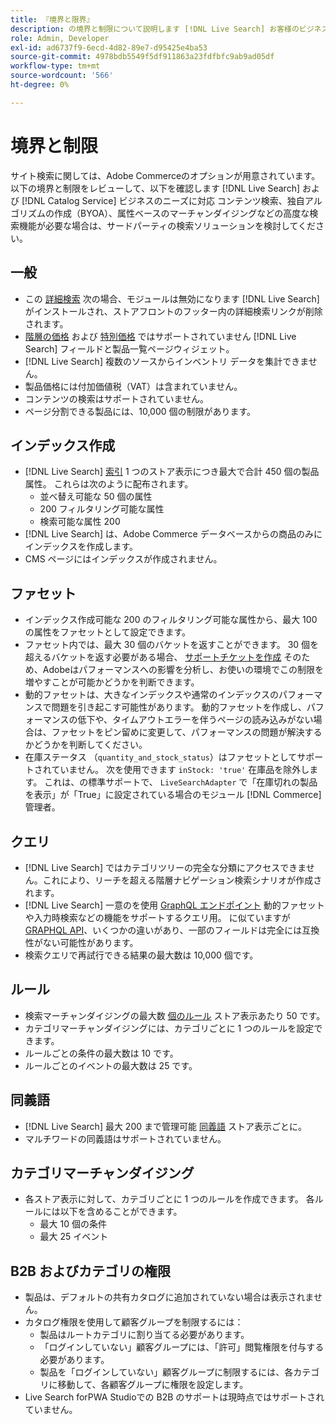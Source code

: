 ```yaml
---
title: 『境界と限界』
description: の境界と制限について説明します [!DNL Live Search] お客様のビジネスニーズを満たしていることを確認します。
role: Admin, Developer
exl-id: ad6737f9-6ecd-4d82-89e7-d95425e4ba53
source-git-commit: 4978bdb5549f5df911863a23fdfbfc9ab9ad05df
workflow-type: tm+mt
source-wordcount: '566'
ht-degree: 0%

---
```


# 境界と制限

サイト検索に関しては、Adobe Commerceのオプションが用意されています。 以下の境界と制限をレビューして、以下を確認します [!DNL Live Search] および [!DNL Catalog Service] ビジネスのニーズに対応 コンテンツ検索、独自アルゴリズムの作成（BYOA）、属性ベースのマーチャンダイジングなどの高度な検索機能が必要な場合は、サードパーティの検索ソリューションを検討してください。

## 一般

- この [詳細検索](https://experienceleague.adobe.com/en/docs/commerce-admin/catalog/catalog/search/search) 次の場合、モジュールは無効になります [!DNL Live Search] がインストールされ、ストアフロントのフッター内の詳細検索リンクが削除されます。
- [階層の価格](https://experienceleague.adobe.com/en/docs/commerce-admin/catalog/products/pricing/product-price-tier) および [特別価格](https://experienceleague.adobe.com/en/docs/commerce-admin/catalog/products/pricing/product-price-special) ではサポートされていません [!DNL Live Search] フィールドと製品一覧ページウィジェット。
- [!DNL Live Search] 複数のソースからインベントリ データを集計できません。
- 製品価格には付加価値税（VAT）は含まれていません。
- コンテンツの検索はサポートされていません。
- ページ分割できる製品には、10,000 個の制限があります。

## インデックス作成

- [!DNL Live Search] [索引](indexing.md) 1 つのストア表示につき最大で合計 450 個の製品属性。 これらは次のように配布されます。
   - 並べ替え可能な 50 個の属性
   - 200 フィルタリング可能な属性
   - 検索可能な属性 200
- [!DNL Live Search] は、Adobe Commerce データベースからの商品のみにインデックスを作成します。
- CMS ページにはインデックスが作成されません。

## ファセット

- インデックス作成可能な 200 のフィルタリング可能な属性から、最大 100 の属性をファセットとして設定できます。
- ファセット内では、最大 30 個のバケットを返すことができます。 30 個を超えるバケットを返す必要がある場合、 [サポートチケットを作成](https://experienceleague.adobe.com/en/docs/commerce-knowledge-base/kb/help-center-guide/magento-help-center-user-guide) そのため、Adobeはパフォーマンスへの影響を分析し、お使いの環境でこの制限を増やすことが可能かどうかを判断できます。
- 動的ファセットは、大きなインデックスや通常のインデックスのパフォーマンスで問題を引き起こす可能性があります。 動的ファセットを作成し、パフォーマンスの低下や、タイムアウトエラーを伴うページの読み込みがない場合は、ファセットをピン留めに変更して、パフォーマンスの問題が解決するかどうかを判断してください。
- 在庫ステータス （`quantity_and_stock_status`）はファセットとしてサポートされていません。 次を使用できます `inStock: 'true'` 在庫品を除外します。 これは、の標準サポートで、 `LiveSearchAdapter` で「在庫切れの製品を表示」が「True」に設定されている場合のモジュール [!DNL Commerce] 管理者。

## クエリ

- [!DNL Live Search] ではカテゴリツリーの完全な分類にアクセスできません。これにより、リーチを超える階層ナビゲーション検索シナリオが作成されます。
- [!DNL Live Search] 一意のを使用 [GraphQL エンドポイント](https://developer.adobe.com/commerce/services/graphql/live-search/) 動的ファセットや入力時検索などの機能をサポートするクエリ用。 に似ていますが [GRAPHQL API](https://developer.adobe.com/commerce/webapi/graphql/)、いくつかの違いがあり、一部のフィールドは完全には互換性がない可能性があります。
- 検索クエリで再試行できる結果の最大数は 10,000 個です。

## ルール

- 検索マーチャンダイジングの最大数 [個のルール](rules.md) ストア表示あたり 50 です。
- カテゴリマーチャンダイジングには、カテゴリごとに 1 つのルールを設定できます。
- ルールごとの条件の最大数は 10 です。
- ルールごとのイベントの最大数は 25 です。

## 同義語

- [!DNL Live Search] 最大 200 まで管理可能 [同義語](synonyms.md) ストア表示ごとに。
- マルチワードの同義語はサポートされていません。

## カテゴリマーチャンダイジング

- 各ストア表示に対して、カテゴリごとに 1 つのルールを作成できます。 各ルールには以下を含めることができます。
   - 最大 10 個の条件
   - 最大 25 イベント

## B2B およびカテゴリの権限

- 製品は、デフォルトの共有カタログに追加されていない場合は表示されません。
- カタログ権限を使用して顧客グループを制限するには：
   - 製品はルートカテゴリに割り当てる必要があります。
   - 「ログインしていない」顧客グループには、「許可」閲覧権限を付与する必要があります。
   - 製品を「ログインしていない」顧客グループに制限するには、各カテゴリに移動して、各顧客グループに権限を設定します。
- Live Search forPWA Studioでの B2B のサポートは現時点ではサポートされていません。
